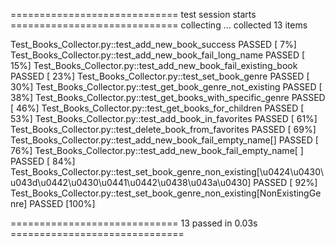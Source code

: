 
============================= test session starts =============================
collecting ... collected 13 items

Test_Books_Collector.py::test_add_new_book_success PASSED                [  7%]
Test_Books_Collector.py::test_add_new_book_fail_long_name PASSED         [ 15%]
Test_Books_Collector.py::test_add_new_book_fail_existing_book PASSED     [ 23%]
Test_Books_Collector.py::test_set_book_genre PASSED                      [ 30%]
Test_Books_Collector.py::test_get_book_genre_not_existing PASSED         [ 38%]
Test_Books_Collector.py::test_get_books_with_specific_genre PASSED       [ 46%]
Test_Books_Collector.py::test_get_books_for_children PASSED              [ 53%]
Test_Books_Collector.py::test_add_book_in_favorites PASSED               [ 61%]
Test_Books_Collector.py::test_delete_book_from_favorites PASSED          [ 69%]
Test_Books_Collector.py::test_add_new_book_fail_empty_name[] PASSED      [ 76%]
Test_Books_Collector.py::test_add_new_book_fail_empty_name[ ] PASSED     [ 84%]
Test_Books_Collector.py::test_set_book_genre_non_existing[\u0424\u0430\u043d\u0442\u0430\u0441\u0442\u0438\u043a\u0430] PASSED [ 92%]
Test_Books_Collector.py::test_set_book_genre_non_existing[NonExistingGenre] PASSED [100%]

============================= 13 passed in 0.03s ==============================
